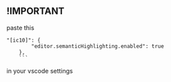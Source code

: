 ## !IMPORTANT

paste this

````jsonc
"[ic10]": {
		"editor.semanticHighlighting.enabled": true
	},
	```
````

in your vscode settings
